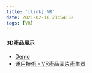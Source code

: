 ```yaml
---
title: '[link]_VR'
date: 2021-02-16 21:54:52
tags: [VR]
---
```


#### 3D產品展示
  - [Demo](https://www.trplus.com.tw/p/016051276)
  - [運用技術 - VR產品圖片產生器](https://luxion.atlassian.net/wiki/spaces/K6M/pages/5767183/KeyShotVR+Variables)

<!-- more -->